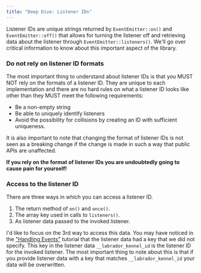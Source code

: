```yaml
---
title: "Deep Dive: Listener IDs"
---
```

Listener IDs are unique strings returned by `EventEmitter::on()` and `EventEmitter::off()` that allows for turning the 
listener off and retrieving data about the listener through `EventEmitter::listeners()`. We'll go over critical 
information to know about this important aspect of the library.

### Do not rely on listener ID formats

The most important thing to understand about listener IDs is that you MUST NOT rely on the formats of a listener ID.
They are unique to each implementation and there are no hard rules on what a listener ID looks like other than they 
MUST meet the following requirements:

- Be a non-empty string
- Be able to uniquely identify listeners
- Avoid the possibility for collisions by creating an ID with sufficient uniqueness.

It is also important to note that changing the format of listener IDs is not seen as a breaking change if the change 
is made in such a way that public APIs are unaffected.

**If you rely on the format of listener IDs you are undoubtedly going to cause pain for yourself!**

### Access to the listener ID

There are three ways in which you can access a listener ID.

1. The return method of `on()` and `once()`.
2. The array key used in calls to `listeners()`.
3. As listener data passed to the invoked listener.

I'd like to focus on the 3rd way to access this data. You may have noticed in the ["Handling Events"](./tutorials/handling-events) 
tutorial that the listener data had a key that we did not specify. This key in the listener data `__labrador_kennel_id` 
is the listener ID for the invoked listener. The most important thing to note about this is that if you provide listener 
data with a key that matches `__labrador_kennel_id` your data will be overwritten.

